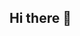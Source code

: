 ## Hi there 👋

<!--
**mphadsphiri/mphadsphiri** is a ✨ _special_ ✨ repository because its `README.md` (this file) appears on your GitHub profile.

Here are some ideas to get you started:

- 🔭 I’m currently working on modelling transmission modelling of tuberculosis interventions.
- 🌱 I’m currently learning R, Stan.
- 👯 I’m looking to collaborate on tuberculosis modelling, but in future malaria and other infectious diseases.
- 🤔 I’m looking for help with any advice that will make me a better mathematical modeller.
- 💬 Ask me about tuberculosis, Malawi, things you think I might but I don't know I know.
- 📫 How to reach me: send me a message on X (@MphaDSP).
- 😄 Pronouns: He / him
- ⚡ Fun fact: What did they say about Libras? 😏 Please don't get me started 😆
-->
